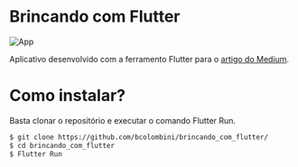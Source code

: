 # Brincando com Flutter

![App](https://media.giphy.com/media/xksH4SPzRSWLFUaUmW/giphy.gif)

Aplicativo desenvolvido com a ferramento Flutter para o [artigo do Medium](https://medium.com/@brunocolombini/brincando-com-flutter-72d930004e83).

# Como instalar?
Basta clonar o repositório e executar o comando Flutter Run.
```bash
$ git clone https://github.com/bcolombini/brincando_com_flutter/
$ cd brincando_com_flutter
$ Flutter Run
```
